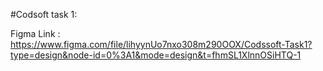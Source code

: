 #Codsoft task 1:

Figma Link : https://www.figma.com/file/lihyynUo7nxo308m290OOX/Codssoft-Task1?type=design&node-id=0%3A1&mode=design&t=fhmSL1XlnnOSiHTQ-1
